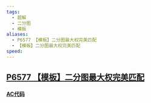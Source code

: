 ```yaml
---
tags:
  - 题解
  - 二分图
  - 模板
aliases:
  - P6577 【模板】二分图最大权完美匹配
  - 【模板】二分图最大权完美匹配
speed:
---
```

## [P6577 【模板】二分图最大权完美匹配](https://www.luogu.com.cn/problem/P6577)



#### [AC代码]()

```cpp

```
